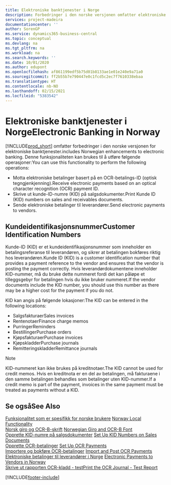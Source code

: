 ```yaml
---
title: Elektroniske banktjenester i Norge
description: Forbedringer i den norske versjonen omfatter elektroniske banktjenester.
services: project-madeira
documentationcenter: ''
author: SorenGP
ms.service: dynamics365-business-central
ms.topic: conceptual
ms.devlang: na
ms.tgt_pltfrm: na
ms.workload: na
ms.search.keywords: ''
ms.date: 10/01/2020
ms.author: edupont
ms.openlocfilehash: af861199edf5b75d01b8133ae1e01e240e9a71a0
ms.sourcegitcommit: ff2b55b7e790447e0c1fcd5c2ec7f7610338ebaa
ms.translationtype: HT
ms.contentlocale: nb-NO
ms.lasthandoff: 02/15/2021
ms.locfileid: "5383542"
---
```

# <a name="electronic-banking-in-norway"></a><span data-ttu-id="9ee2b-103">Elektroniske banktjenester i Norge</span><span class="sxs-lookup"><span data-stu-id="9ee2b-103">Electronic Banking in Norway</span></span>
[!INCLUDE[prod_short](../../includes/prod_short.md)] <span data-ttu-id="9ee2b-104">omfatter forbedringer i den norske versjonen for elektroniske banktjenester.</span><span class="sxs-lookup"><span data-stu-id="9ee2b-104">includes Norwegian enhancements to electronic banking.</span></span> <span data-ttu-id="9ee2b-105">Denne funksjonaliteten kan brukes til å utføre følgende operasjoner:</span><span class="sxs-lookup"><span data-stu-id="9ee2b-105">You can use this functionality to perform the following operations:</span></span>  

- <span data-ttu-id="9ee2b-106">Motta elektroniske betalinger basert på en OCR-betalings-ID (optisk tegngjenkjenning).</span><span class="sxs-lookup"><span data-stu-id="9ee2b-106">Receive electronic payments based on an optical character recognition (OCR) payment ID.</span></span>  
- <span data-ttu-id="9ee2b-107">Skrive ut kunde-ID-numre (KID) på salgsdokumenter.</span><span class="sxs-lookup"><span data-stu-id="9ee2b-107">Print Kunde ID (KID) numbers on sales and receivables documents.</span></span>  
- <span data-ttu-id="9ee2b-108">Sende elektroniske betalinger til leverandører.</span><span class="sxs-lookup"><span data-stu-id="9ee2b-108">Send electronic payments to vendors.</span></span>  

## <a name="customer-identification-numbers"></a><span data-ttu-id="9ee2b-109">Kundeidentifikasjonsnummer</span><span class="sxs-lookup"><span data-stu-id="9ee2b-109">Customer Identification Numbers</span></span>  
 <span data-ttu-id="9ee2b-110">Kunde-ID (KID) er et kundeidentifikasjonsnummer som inneholder en betalingsreferanse til leverandøren, og sikrer at betalingen bokføres riktig hos leverandøren.</span><span class="sxs-lookup"><span data-stu-id="9ee2b-110">Kunde ID (KID) is a customer identification number that provides a payment reference to the vendor and ensures that the vendor is posting the payment correctly.</span></span> <span data-ttu-id="9ee2b-111">Hvis leverandørdokumentene inneholder KID-nummer, må du bruke dette nummeret fordi det kan påløpe et tilleggsgebyr for betalingen hvis du ikke bruker nummeret.</span><span class="sxs-lookup"><span data-stu-id="9ee2b-111">If the vendor documents include the KID number, you should use this number as there may be a higher cost for the payment if you do not.</span></span>  

 <span data-ttu-id="9ee2b-112">KID kan angis på følgende lokasjoner:</span><span class="sxs-lookup"><span data-stu-id="9ee2b-112">The KID can be entered in the following locations:</span></span>  

- <span data-ttu-id="9ee2b-113">Salgsfakturaer</span><span class="sxs-lookup"><span data-stu-id="9ee2b-113">Sales invoices</span></span>  
- <span data-ttu-id="9ee2b-114">Rentenotaer</span><span class="sxs-lookup"><span data-stu-id="9ee2b-114">Finance charge memos</span></span>  
- <span data-ttu-id="9ee2b-115">Purringer</span><span class="sxs-lookup"><span data-stu-id="9ee2b-115">Reminders</span></span>  
- <span data-ttu-id="9ee2b-116">Bestillinger</span><span class="sxs-lookup"><span data-stu-id="9ee2b-116">Purchase orders</span></span>  
- <span data-ttu-id="9ee2b-117">Kjøpsfakturaer</span><span class="sxs-lookup"><span data-stu-id="9ee2b-117">Purchase invoices</span></span>  
- <span data-ttu-id="9ee2b-118">Kjøpskladder</span><span class="sxs-lookup"><span data-stu-id="9ee2b-118">Purchase journals</span></span>  
- <span data-ttu-id="9ee2b-119">Remitteringskladder</span><span class="sxs-lookup"><span data-stu-id="9ee2b-119">Remittance journals</span></span>  

> [!NOTE]  
>  <span data-ttu-id="9ee2b-120">KID-nummeret kan ikke brukes på kreditnotaer.</span><span class="sxs-lookup"><span data-stu-id="9ee2b-120">The KID cannot be used for credit memos.</span></span> <span data-ttu-id="9ee2b-121">Hvis en kreditnota er en del av betalingen, må fakturaene i den samme betalingen behandles som betalinger uten KID-nummer.</span><span class="sxs-lookup"><span data-stu-id="9ee2b-121">If a credit memo is part of the payment, invoices in the same payment must be treated as payments without a KID.</span></span>  

## <a name="see-also"></a><span data-ttu-id="9ee2b-122">Se også</span><span class="sxs-lookup"><span data-stu-id="9ee2b-122">See Also</span></span>  
 <span data-ttu-id="9ee2b-123">[Funksjonalitet som er spesifikk for norske brukere](norway-local-functionality.md) </span><span class="sxs-lookup"><span data-stu-id="9ee2b-123">[Norway Local Functionality](norway-local-functionality.md) </span></span>  
 <span data-ttu-id="9ee2b-124">[Norsk giro og OCR-B-skrift](norwegian-giro-and-ocr-b-font.md) </span><span class="sxs-lookup"><span data-stu-id="9ee2b-124">[Norwegian Giro and OCR-B Font](norwegian-giro-and-ocr-b-font.md) </span></span>  
 <span data-ttu-id="9ee2b-125">[Opprette KID-numre på salgsdokumenter](how-to-set-up-kid-numbers-on-sales-documents.md) </span><span class="sxs-lookup"><span data-stu-id="9ee2b-125">[Set Up KID Numbers on Sales Documents](how-to-set-up-kid-numbers-on-sales-documents.md) </span></span>  
 <span data-ttu-id="9ee2b-126">[Opprette OCR-betalinger](how-to-set-up-ocr-payments.md) </span><span class="sxs-lookup"><span data-stu-id="9ee2b-126">[Set Up OCR Payments](how-to-set-up-ocr-payments.md) </span></span>  
 <span data-ttu-id="9ee2b-127">[Importere og bokføre OCR-betalinger](how-to-import-and-post-ocr-payments.md) </span><span class="sxs-lookup"><span data-stu-id="9ee2b-127">[Import and Post OCR Payments](how-to-import-and-post-ocr-payments.md) </span></span>  
 <span data-ttu-id="9ee2b-128">[Elektroniske betalinger til leverandører i Norge](electronic-payments-to-vendors-in-norway.md) </span><span class="sxs-lookup"><span data-stu-id="9ee2b-128">[Electronic Payments to Vendors in Norway](electronic-payments-to-vendors-in-norway.md) </span></span>  
 [<span data-ttu-id="9ee2b-129">Skrive ut rapporten OCR-kladd - test</span><span class="sxs-lookup"><span data-stu-id="9ee2b-129">Print the OCR Journal - Test Report</span></span>](how-to-print-the-ocr-journal-test-report.md)


[!INCLUDE[footer-include](../../includes/footer-banner.md)]